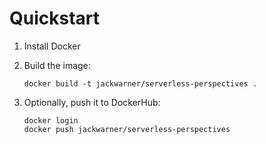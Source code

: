 # Quickstart

1. Install Docker

1. Build the image:

    ``` 
    docker build -t jackwarner/serverless-perspectives .
    ```

1. Optionally, push it to DockerHub:

    ``` 
    docker login
    docker push jackwarner/serverless-perspectives
    ```

